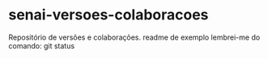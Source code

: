 # senai-versoes-colaboracoes
Repositório de versões e colaborações.
readme de exemplo
lembrei-me do comando: git status
